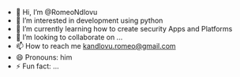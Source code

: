 - 👋 Hi, I’m @RomeoNdlovu
- 👀 I’m interested in development using python
- 🌱 I’m currently learning how to create security Apps and Platforms
- 💞️ I’m looking to collaborate on ...
- 📫 How to reach me kandlovu.romeo@gmail.com
- 😄 Pronouns: him
- ⚡ Fun fact: ...

<!---
RomeoNdlovu/RomeoNdlovu is a ✨ special ✨ repository because its `README.md` (this file) appears on your GitHub profile.
You can click the Preview link to take a look at your changes.
--->
